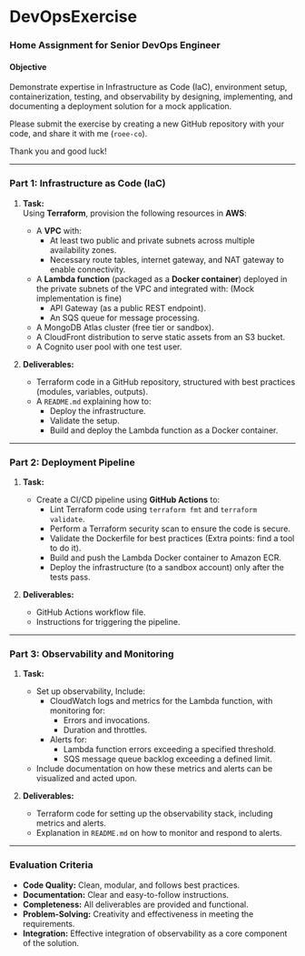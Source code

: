 # DevOpsExercise

### **Home Assignment for Senior DevOps Engineer**

#### **Objective**
Demonstrate expertise in Infrastructure as Code (IaC), environment setup, containerization, testing, and observability by designing, implementing, and documenting a deployment solution for a mock application.

Please submit the exercise by creating a new GitHub repository with your code, and share it with me (`roee-co`).

Thank you and good luck!

---

### **Part 1: Infrastructure as Code (IaC)**
1. **Task:**  
   Using **Terraform**, provision the following resources in **AWS**:  
   - A **VPC** with:
     - At least two public and private subnets across multiple availability zones.
     - Necessary route tables, internet gateway, and NAT gateway to enable connectivity.
   - A **Lambda function** (packaged as a **Docker container**) deployed in the private subnets of the VPC and integrated with: (Mock implementation is fine)
     - API Gateway (as a public REST endpoint).
     - An SQS queue for message processing.
   - A MongoDB Atlas cluster (free tier or sandbox).
   - A CloudFront distribution to serve static assets from an S3 bucket.
   - A Cognito user pool with one test user.
   
2. **Deliverables:**  
   - Terraform code in a GitHub repository, structured with best practices (modules, variables, outputs).
   - A `README.md` explaining how to:
     - Deploy the infrastructure.
     - Validate the setup.
     - Build and deploy the Lambda function as a Docker container.

---

### **Part 2: Deployment Pipeline**
1. **Task:**  
   - Create a CI/CD pipeline using **GitHub Actions** to:
     - Lint Terraform code using `terraform fmt` and `terraform validate`.
     - Perform a Terraform security scan to ensure the code is secure.
     - Validate the Dockerfile for best practices (Extra points: find a tool to do it).
     - Build and push the Lambda Docker container to Amazon ECR.
     - Deploy the infrastructure (to a sandbox account) only after the tests pass.

2. **Deliverables:**  
   - GitHub Actions workflow file.
   - Instructions for triggering the pipeline.

---

### **Part 3: Observability and Monitoring**
1. **Task:**  
   - Set up observability, Include:
     - CloudWatch logs and metrics for the Lambda function, with monitoring for:
       - Errors and invocations.
       - Duration and throttles.
     - Alerts for:
       - Lambda function errors exceeding a specified threshold.
       - SQS message queue backlog exceeding a defined limit.
   - Include documentation on how these metrics and alerts can be visualized and acted upon.

2. **Deliverables:**  
   - Terraform code for setting up the observability stack, including metrics and alerts.
   - Explanation in `README.md` on how to monitor and respond to alerts.

---

### **Evaluation Criteria**
- **Code Quality:** Clean, modular, and follows best practices.
- **Documentation:** Clear and easy-to-follow instructions.
- **Completeness:** All deliverables are provided and functional.
- **Problem-Solving:** Creativity and effectiveness in meeting the requirements.
- **Integration:** Effective integration of observability as a core component of the solution.

